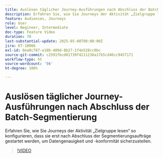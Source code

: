 ```yaml
---
title: Auslösen täglicher Journey-Ausführungen nach Abschluss der Batch-Segmentierung
description: Erfahren Sie, wie Sie Journeys der Aktivität „Zielgruppe lesen“ so konfigurieren, dass sie erst nach Abschluss der Segmentierungsaufträge gestartet werden, um Datengenauigkeit und -konformität sicherzustellen.
feature: Audiences, Journeys
role: User
level: Beginner, Intermediate
doc-type: Feature Video
duration: 78
last-substantial-update: 2025-05-08T00:00:00Z
jira: KT-18066
exl-id: 0ea0c787-e18b-489d-8b27-1f4e528cc0bc
source-git-commit: c2591fbcd01739f4211238a17b5cd46cc9457171
workflow-type: ht
source-wordcount: '56'
ht-degree: 100%

---
```


# Auslösen täglicher Journey-Ausführungen nach Abschluss der Batch-Segmentierung

Erfahren Sie, wie Sie Journeys der Aktivität „Zielgruppe lesen“ so konfigurieren, dass sie erst nach Abschluss der Segmentierungsaufträge gestartet werden, um Datengenauigkeit und -konformität sicherzustellen.

>[!VIDEO](https://video.tv.adobe.com/v/3458146/?learn=on&enablevpops)
